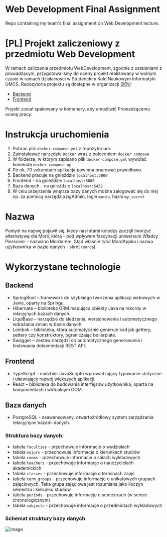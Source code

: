 # Web Development Final Assignment
Repo containing my team's final assignment on Web Development lecture.

# [PL] Projekt zaliczeniowy z przedmiotu Web Development
W ramach zaliczenia przedmiotu WebDevelopment, zgodnie z ustaleniami z prowadzącym, przygotowaliśmy do oceny projekt realizowany w wolnym czasie w ramach działalności w Studenckim Kole Naukowym Informatyki UMCS. 
Repozytoria projektu są dostępne w organizacji [SKNI](https://github.com/skni-umcs):
- [Backend](https://github.com/skni-umcs/mordorappka-backend)
- [Frontend](https://github.com/skni-umcs/mordappka-web)

  
Projekt został spakowany w kontenery, aby umożliwić Prowadzącemu ocenę pracy. 

# Instrukcja uruchomienia
1. Pobrać plik `docker-compose.yml` z repozytorium.
2. Zainstalować narzędzie `Docker` wraz z poleceniem `docker compose`
3. W folderze, w którym zapisano plik `docker-compose.yml` wywołać komendę `docker compose up`
4. Po ok. 70 sekundach aplikacja powinna pracować prawidłowo.
5. Backend pracuje na gnieździe `localhost:5000`
6. Frontend - na gnieździe `localhost:8080`
7. Baza danych - na gnieździe `localhost:5432`
8. W celu przejrzenia wnętrza bazy danych można zalogować się do niej np. za pomocą narzędzia pgAdmin, login `morda`, hasło `my_secret`

# Nazwa
Pomysł na nazwę pojawił się, kiedy nasi starsi koledzy zaczęli tworzyć alternatywę dla Morii, którą - pod wpływem fascynacji uniwersum Władcy Pierścieni - nazwano Mordorem. Stąd właśnie tytuł MordAppka i nazwa użytkownika w bazie danych - skrót (`morda`). 

# Wykorzystane technologie
## Backend
- SpringBoot – framework do szybkiego tworzenia aplikacji webowych w Javie, oparty na Springu.
- Hibernate – biblioteka ORM mapująca obiekty Java na rekordy w relacyjnych bazach danych.
- LiquiBase – narzędzie do śledzenia, wersjonowania i automatycznego wdrażania zmian w bazie danych.
- Lombok – biblioteka, która automatycznie generuje kod jak gettery, settery czy konstruktory, ograniczając boilerplate.
- Swagger – zestaw narzędzi do automatycznego generowania i testowania dokumentacji REST API.

## Frontend
- TypeScript – nadzbiór JavaScriptu wprowadzający typowanie statyczne i ułatwiający rozwój większych aplikacji.
- React – biblioteka do budowania interfejsów użytkownika, oparta na komponentach i wirtualnym DOM.

## Baza danych
- PostgreSQL - zaawansowany, otwartoźródłowy system zarządzania relacyjnymi bazami danych.
### Struktura bazy danych:
- tabela `faculties` - przechowuje informacje o wydziałach
- tabela `majors` - przechowuje informacje o kierunkach studiów
- tabela `rooms` - przechowuje informacje o salach wykładowych
- tabela `teachers` - przechowuje informacje o nauczycielach akademickich
- tabela `classes` - przechowuje informacje o terminach zajęć 
- tabela `term_groups` - przechowuje informacje o unikatowych grupach zajęciowych. Taka grupa zajęciowa jest rozumiana jako iloczyn semestru i kierunku studiów
- tabela `periods` - przechowuje informacje o semestrach (w sensie chronologicznym)
- tabela `subjects` - przechowuje informacje o przedmiotach wykładowych
### Schemat struktury bazy danych
![image](https://github.com/user-attachments/assets/fde820c6-0564-4726-bf40-65dbe5f3877e)

